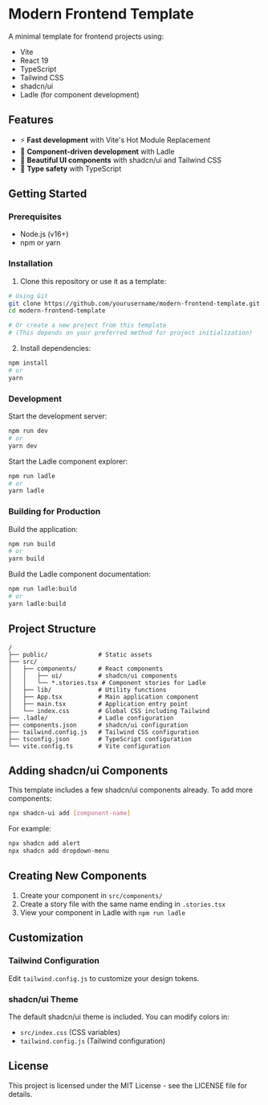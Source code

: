 # Modern Frontend Template

A minimal template for frontend projects using:

- Vite
- React 19
- TypeScript
- Tailwind CSS
- shadcn/ui
- Ladle (for component development)

## Features

- ⚡️ **Fast development** with Vite's Hot Module Replacement
- 🧩 **Component-driven development** with Ladle
- 🎨 **Beautiful UI components** with shadcn/ui and Tailwind CSS
- 📝 **Type safety** with TypeScript

## Getting Started

### Prerequisites

- Node.js (v16+)
- npm or yarn

### Installation

1. Clone this repository or use it as a template:

```bash
# Using Git
git clone https://github.com/yourusername/modern-frontend-template.git
cd modern-frontend-template

# Or create a new project from this template
# (This depends on your preferred method for project initialization)
```

2. Install dependencies:

```bash
npm install
# or
yarn
```

### Development

Start the development server:

```bash
npm run dev
# or
yarn dev
```

Start the Ladle component explorer:

```bash
npm run ladle
# or
yarn ladle
```

### Building for Production

Build the application:

```bash
npm run build
# or
yarn build
```

Build the Ladle component documentation:

```bash
npm run ladle:build
# or
yarn ladle:build
```

## Project Structure

```
/
├── public/              # Static assets
├── src/
│   ├── components/      # React components
│   │   ├── ui/          # shadcn/ui components
│   │   └── *.stories.tsx # Component stories for Ladle
│   ├── lib/             # Utility functions
│   ├── App.tsx          # Main application component
│   ├── main.tsx         # Application entry point
│   └── index.css        # Global CSS including Tailwind
├── .ladle/              # Ladle configuration
├── components.json      # shadcn/ui configuration
├── tailwind.config.js   # Tailwind CSS configuration
├── tsconfig.json        # TypeScript configuration
└── vite.config.ts       # Vite configuration
```

## Adding shadcn/ui Components

This template includes a few shadcn/ui components already. To add more components:

```bash
npx shadcn-ui add [component-name]
```

For example:

```bash
npx shadcn add alert
npx shadcn add dropdown-menu
```

## Creating New Components

1. Create your component in `src/components/`
2. Create a story file with the same name ending in `.stories.tsx`
3. View your component in Ladle with `npm run ladle`

## Customization

### Tailwind Configuration

Edit `tailwind.config.js` to customize your design tokens.

### shadcn/ui Theme

The default shadcn/ui theme is included. You can modify colors in:

- `src/index.css` (CSS variables)
- `tailwind.config.js` (Tailwind configuration)

## License

This project is licensed under the MIT License - see the LICENSE file for details.
